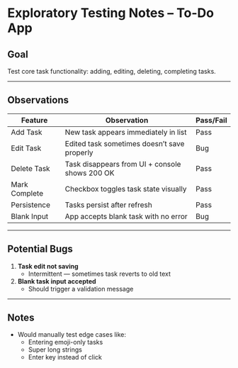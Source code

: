 # Exploratory Testing Notes – To-Do App

## Goal
Test core task functionality: adding, editing, deleting, completing tasks.

---

## Observations

| Feature         | Observation                                          | Pass/Fail |
|----------------|------------------------------------------------------|-----------|
| Add Task       | New task appears immediately in list                | Pass   |
| Edit Task      | Edited task sometimes doesn’t save properly         | Bug    |
| Delete Task    | Task disappears from UI + console shows 200 OK      | Pass   |
| Mark Complete  | Checkbox toggles task state visually                |  Pass   |
| Persistence    | Tasks persist after refresh                         | Pass   |
| Blank Input    | App accepts blank task with no error                |  Bug    |

---

## Potential Bugs
1. **Task edit not saving**  
   - Intermittent — sometimes task reverts to old text  
2. **Blank task input accepted**  
   - Should trigger a validation message

---

## Notes
- Would manually test edge cases like:
   - Entering emoji-only tasks
   - Super long strings
   - Enter key instead of click
